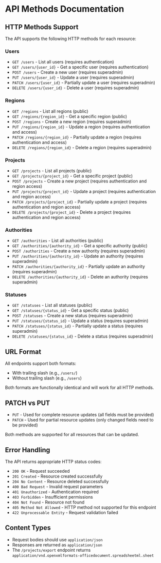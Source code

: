 # API Methods Documentation

## HTTP Methods Support

The API supports the following HTTP methods for each resource:

### Users
- `GET /users` - List all users (requires authentication)
- `GET /users/{user_id}` - Get a specific user (requires authentication)
- `POST /users` - Create a new user (requires superadmin)
- `PUT /users/{user_id}` - Update a user (requires superadmin)
- `PATCH /users/{user_id}` - Partially update a user (requires superadmin)
- `DELETE /users/{user_id}` - Delete a user (requires superadmin)

### Regions
- `GET /regions` - List all regions (public)
- `GET /regions/{region_id}` - Get a specific region (public)
- `POST /regions` - Create a new region (requires superadmin)
- `PUT /regions/{region_id}` - Update a region (requires authentication and access)
- `PATCH /regions/{region_id}` - Partially update a region (requires authentication and access)
- `DELETE /regions/{region_id}` - Delete a region (requires superadmin)

### Projects
- `GET /projects` - List all projects (public)
- `GET /projects/{project_id}` - Get a specific project (public)
- `POST /projects` - Create a new project (requires authentication and region access)
- `PUT /projects/{project_id}` - Update a project (requires authentication and region access)
- `PATCH /projects/{project_id}` - Partially update a project (requires authentication and region access)
- `DELETE /projects/{project_id}` - Delete a project (requires authentication and region access)

### Authorities
- `GET /authorities` - List all authorities (public)
- `GET /authorities/{authority_id}` - Get a specific authority (public)
- `POST /authorities` - Create a new authority (requires superadmin)
- `PUT /authorities/{authority_id}` - Update an authority (requires superadmin)
- `PATCH /authorities/{authority_id}` - Partially update an authority (requires superadmin)
- `DELETE /authorities/{authority_id}` - Delete an authority (requires superadmin)

### Statuses
- `GET /statuses` - List all statuses (public)
- `GET /statuses/{status_id}` - Get a specific status (public)
- `POST /statuses` - Create a new status (requires superadmin)
- `PUT /statuses/{status_id}` - Update a status (requires superadmin)
- `PATCH /statuses/{status_id}` - Partially update a status (requires superadmin)
- `DELETE /statuses/{status_id}` - Delete a status (requires superadmin)

## URL Format

All endpoints support both formats:
- With trailing slash (e.g., `/users/`)
- Without trailing slash (e.g., `/users`)

Both formats are functionally identical and will work for all HTTP methods.

## PATCH vs PUT

- `PUT` - Used for complete resource updates (all fields must be provided)
- `PATCH` - Used for partial resource updates (only changed fields need to be provided)

Both methods are supported for all resources that can be updated.

## Error Handling

The API returns appropriate HTTP status codes:

- `200 OK` - Request succeeded
- `201 Created` - Resource created successfully
- `204 No Content` - Resource deleted successfully
- `400 Bad Request` - Invalid request parameters
- `401 Unauthorized` - Authentication required
- `403 Forbidden` - Insufficient permissions
- `404 Not Found` - Resource not found
- `405 Method Not Allowed` - HTTP method not supported for this endpoint
- `422 Unprocessable Entity` - Request validation failed

## Content Types

- Request bodies should use `application/json`
- Responses are returned as `application/json`
- The `/projects/export` endpoint returns `application/vnd.openxmlformats-officedocument.spreadsheetml.sheet`

